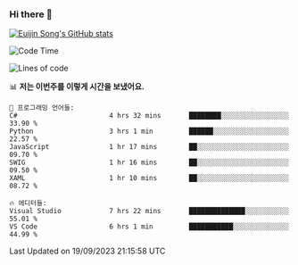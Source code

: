 ### Hi there 👋

[![Euijin Song's GitHub stats](https://github-readme-stats.vercel.app/api?username=lstar2397&count_private=true&show_icons=true&theme=tokyonight&locale=kr)](https://github.com/anuraghazra/github-readme-stats)

<!--START_SECTION:waka-->
![Code Time](http://img.shields.io/badge/Code%20Time-195%20hrs%2050%20mins-blue)

![Lines of code](https://img.shields.io/badge/%EC%A0%80%EB%8A%94%20%EC%97%AC%ED%83%9C%EA%B9%8C%EC%A7%80%20-750.3%20thousand%20%EC%A4%84%EC%9D%98%20%EC%BD%94%EB%93%9C%EB%A5%BC%20%EC%9E%91%EC%84%B1%ED%96%88%EC%96%B4%EC%9A%94.-blue)

📊 **저는 이번주를 이렇게 시간을 보냈어요.** 

```text
💬 프로그래밍 언어들: 
C#                       4 hrs 32 mins       ████████░░░░░░░░░░░░░░░░░   33.90 % 
Python                   3 hrs 1 min         ██████░░░░░░░░░░░░░░░░░░░   22.57 % 
JavaScript               1 hr 17 mins        ██░░░░░░░░░░░░░░░░░░░░░░░   09.70 % 
SWIG                     1 hr 16 mins        ██░░░░░░░░░░░░░░░░░░░░░░░   09.50 % 
XAML                     1 hr 10 mins        ██░░░░░░░░░░░░░░░░░░░░░░░   08.72 % 

🔥 에디터들: 
Visual Studio            7 hrs 22 mins       ██████████████░░░░░░░░░░░   55.01 % 
VS Code                  6 hrs 1 min         ███████████░░░░░░░░░░░░░░   44.99 % 
```


 Last Updated on 19/09/2023 21:15:58 UTC
<!--END_SECTION:waka-->

<!--
**lstar2397/lstar2397** is a ✨ _special_ ✨ repository because its `README.md` (this file) appears on your GitHub profile.

Here are some ideas to get you started:

- 🔭 I’m currently working on ...
- 🌱 I’m currently learning ...
- 👯 I’m looking to collaborate on ...
- 🤔 I’m looking for help with ...
- 💬 Ask me about ...
- 📫 How to reach me: ...
- 😄 Pronouns: ...
- ⚡ Fun fact: ...
-->
